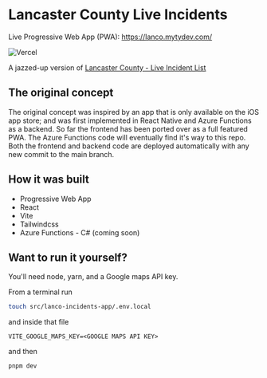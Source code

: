 # Lancaster County Live Incidents

Live Progressive Web App (PWA): https://lanco.mytydev.com/

![Vercel](https://vercelbadge.vercel.app/api/myty/lanco-live-incidents)

A jazzed-up version of [Lancaster County - Live Incident List](https://www.lcwc911.us/live-incident-list)

## The original concept

The original concept was inspired by an app that is only available on the iOS app store; and was first implemented in React Native and Azure Functions as a backend.  So far the frontend has been ported over as a full featured PWA.  The Azure Functions code will eventually find it's way to this repo.  Both the frontend and backend code are deployed automatically with any new commit to the main branch.

## How it was built

- Progressive Web App
- React
- Vite
- Tailwindcss
- Azure Functions - C# (coming soon)

## Want to run it yourself?

You'll need node, yarn, and a Google maps API key.

From a terminal run

```bash
touch src/lanco-incidents-app/.env.local
```

and inside that file 

```plain
VITE_GOOGLE_MAPS_KEY=<GOOGLE MAPS API KEY>
```

and then

```bash 
pnpm dev
```
